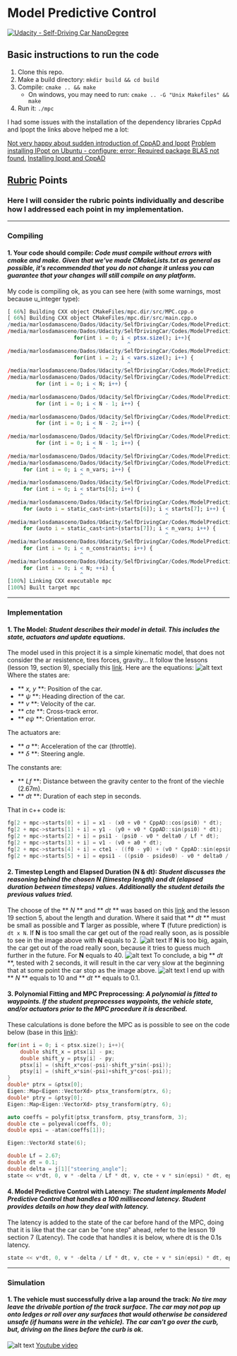# Model Predictive Control
[![Udacity - Self-Driving Car NanoDegree](https://s3.amazonaws.com/udacity-sdc/github/shield-carnd.svg)](http://www.udacity.com/drive)


[//]: # (Image References)
[image1]: ./images/image001.png
[image2]: ./images/image002.png
[image3]: ./images/image003.png
[image4]: ./images/image004.png
[image5]: ./images/final.gif

## Basic instructions to run the code
1. Clone this repo.
2. Make a build directory: `mkdir build && cd build`
3. Compile: `cmake .. && make`
   * On windows, you may need to run: `cmake .. -G "Unix Makefiles" && make`
4. Run it: `./mpc `

I had some issues with the installation of the dependency libraries CppAd and Ipopt the links above helped me a lot:

[Not very happy about sudden introduction of CppAD and Ipopt](https://discussions.udacity.com/t/not-very-happy-about-sudden-introduction-of-cppad-and-ipopt/309794/23)
[Problem installing IPopt on Ubuntu - configure: error: Required package BLAS not found.](https://discussions.udacity.com/t/problem-installing-ipopt-on-ubuntu-configure-error-required-package-blas-not-found/473646)
[Installing Ipopt and CppAD](https://github.com/udacity/CarND-MPC-Project/blob/master/install_Ipopt_CppAD.md)

## [Rubric](https://review.udacity.com/#!/rubrics/896/view) Points
### Here I will consider the rubric points individually and describe how I addressed each point in my implementation.
---

### Compiling

#### 1. Your code should compile: *Code must compile without errors with cmake and make. Given that we've made CMakeLists.txt as general as possible, it's recommended that you do not change it unless you can guarantee that your changes will still compile on any platform.*
My code is compiling ok, as you can see here (with some warnings, most because u_integer type):


```r
[ 66%] Building CXX object CMakeFiles/mpc.dir/src/MPC.cpp.o
[ 66%] Building CXX object CMakeFiles/mpc.dir/src/main.cpp.o
/media/marlosdamasceno/Dados/Udacity/SelfDrivingCar/Codes/ModelPredictiveControl/src/main.cpp: In lambda function:
/media/marlosdamasceno/Dados/Udacity/SelfDrivingCar/Codes/ModelPredictiveControl/src/main.cpp:100:38: warning: comparison between signed and unsigned integer expressions [-Wsign-compare]
                     for(int i = 0; i < ptsx.size(); i++){
                                      ^
/media/marlosdamasceno/Dados/Udacity/SelfDrivingCar/Codes/ModelPredictiveControl/src/main.cpp:136:38: warning: comparison between signed and unsigned integer expressions [-Wsign-compare]
                     for(int i = 2; i < vars.size(); i++) {
                                      ^
/media/marlosdamasceno/Dados/Udacity/SelfDrivingCar/Codes/ModelPredictiveControl/src/MPC.cpp: In member function ‘void FG_eval::operator()(FG_eval::ADvector&, const ADvector&)’:
/media/marlosdamasceno/Dados/Udacity/SelfDrivingCar/Codes/ModelPredictiveControl/src/MPC.cpp:40:27: warning: comparison between signed and unsigned integer expressions [-Wsign-compare]
         for (int i = 0; i < N; i++) {
                           ^
/media/marlosdamasceno/Dados/Udacity/SelfDrivingCar/Codes/ModelPredictiveControl/src/MPC.cpp:45:27: warning: comparison between signed and unsigned integer expressions [-Wsign-compare]
         for (int i = 0; i < N - 1; i++) {
                           ^
/media/marlosdamasceno/Dados/Udacity/SelfDrivingCar/Codes/ModelPredictiveControl/src/MPC.cpp:49:27: warning: comparison between signed and unsigned integer expressions [-Wsign-compare]
         for (int i = 0; i < N - 2; i++) {
                           ^
/media/marlosdamasceno/Dados/Udacity/SelfDrivingCar/Codes/ModelPredictiveControl/src/MPC.cpp:56:27: warning: comparison between signed and unsigned integer expressions [-Wsign-compare]
         for (int i = 0; i < N - 1; i++) {
                           ^
/media/marlosdamasceno/Dados/Udacity/SelfDrivingCar/Codes/ModelPredictiveControl/src/MPC.cpp: In member function ‘std::vector<double> MPC::Solve(Eigen::VectorXd, Eigen::VectorXd)’:
/media/marlosdamasceno/Dados/Udacity/SelfDrivingCar/Codes/ModelPredictiveControl/src/MPC.cpp:119:23: warning: comparison between signed and unsigned integer expressions [-Wsign-compare]
     for (int i = 0; i < n_vars; i++) {
                       ^
/media/marlosdamasceno/Dados/Udacity/SelfDrivingCar/Codes/ModelPredictiveControl/src/MPC.cpp:125:23: warning: comparison between signed and unsigned integer expressions [-Wsign-compare]
     for (int i = 0; i < starts[6]; i++) {
                       ^
/media/marlosdamasceno/Dados/Udacity/SelfDrivingCar/Codes/ModelPredictiveControl/src/MPC.cpp:129:50: warning: comparison between signed and unsigned integer expressions [-Wsign-compare]
     for (auto i = static_cast<int>(starts[6]); i < starts[7]; i++) {
                                                  ^
/media/marlosdamasceno/Dados/Udacity/SelfDrivingCar/Codes/ModelPredictiveControl/src/MPC.cpp:133:50: warning: comparison between signed and unsigned integer expressions [-Wsign-compare]
     for (auto i = static_cast<int>(starts[7]); i < n_vars; i++) {
                                                  ^
/media/marlosdamasceno/Dados/Udacity/SelfDrivingCar/Codes/ModelPredictiveControl/src/MPC.cpp:141:23: warning: comparison between signed and unsigned integer expressions [-Wsign-compare]
     for (int i = 0; i < n_constraints; i++) {
                       ^
/media/marlosdamasceno/Dados/Udacity/SelfDrivingCar/Codes/ModelPredictiveControl/src/MPC.cpp:185:23: warning: comparison between signed and unsigned integer expressions [-Wsign-compare]
     for (int i = 0; i < N; ++i) {
                       ^
[100%] Linking CXX executable mpc
[100%] Built target mpc
```
___


### Implementation

#### 1. The Model: *Student describes their model in detail. This includes the state, actuators and update equations.*
The model used in this project it is a simple kinematic model, that does not consider the ar resistence, tires forces, gravity...
It follow the lessons (lesson 19, section 9), specially this [link](https://youtu.be/bOQuhpz3YfU).
Here are the equations:
![alt text][image1]
Where the states are:
* ** *x, y* **:  Position of the car.
* ** *ψ* **: Heading direction of the car.
* ** *v* **: Velocity of the car.
* ** *cte* **: Cross-track error.
* ** *eψ* **: Orientation error.

The actuators are:
* ** *a* **: Acceleration of the car (throttle).
* ** *δ* **: Steering angle.

The constants are:
* ** *Lf* **: Distance between the gravity center to the front of the viechle (2.67m).
* ** *dt* **: Duration of each step in seconds.


That in c++ code is:
```cpp
fg[2 + mpc->starts[0] + i] = x1 - (x0 + v0 * CppAD::cos(psi0) * dt);
fg[2 + mpc->starts[1] + i] = y1 - (y0 + v0 * CppAD::sin(psi0) * dt);
fg[2 + mpc->starts[2] + i] = psi1 - (psi0 - v0 * delta0 / Lf * dt);
fg[2 + mpc->starts[3] + i] = v1 - (v0 + a0 * dt);
fg[2 + mpc->starts[4] + i] = cte1 - ((f0 - y0) + (v0 * CppAD::sin(epsi0) * dt));
fg[2 + mpc->starts[5] + i] = epsi1 - ((psi0 - psides0) - v0 * delta0 / Lf * dt);
```

#### 2. Timestep Length and Elapsed Duration (N & dt): *Student discusses the reasoning behind the chosen N (timestep length) and dt (elapsed duration between timesteps) values. Additionally the student details the previous values tried.*
The choose of the ** *N* ** and ** *dt* ** was based on this [link](https://youtu.be/bOQuhpz3YfU) and the lesson 19 section 5, about the length and duration. Where it said that ** *dt* ** must be small as possible and **T** larger as possible, where **T** (future prediction) is `dt x N`.
If **N** is too small the car get out of the road really soon, as is possible to see in the image above with **N** equals to 2.
![alt text][image2]
If **N** is too big, again, the car get out of the road really soon, because it tries to guess much further in the future. For **N** equals to 40.
![alt text][image3]
To conclude, a big ** *dt* **, tested with 2 seconds, it will result in the car very slow at the beginning that at some point the car stop as the image above.
![alt text][image4]
I end up with ** *N* ** equals to 10 and ** *dt* ** equals to 0.1.

#### 3. Polynomial Fitting and MPC Preprocessing: *A polynomial is fitted to waypoints. If the student preprocesses waypoints, the vehicle state, and/or actuators prior to the MPC procedure it is described.*
These calculations is done before the MPC as is possible to see on the code below (base in this [link](https://youtu.be/bOQuhpz3YfU)):

```cpp
for(int i = 0; i < ptsx.size(); i++){
    double shift_x = ptsx[i] - px;
    double shift_y = ptsy[i] - py;
    ptsx[i] = (shift_x*cos(-psi)-shift_y*sin(-psi));
    ptsy[i] = (shift_x*sin(-psi)+shift_y*cos(-psi));
}
double* ptrx = &ptsx[0];
Eigen::Map<Eigen::VectorXd> ptsx_transform(ptrx, 6);
double* ptry = &ptsy[0];
Eigen::Map<Eigen::VectorXd> ptsy_transform(ptry, 6);

auto coeffs = polyfit(ptsx_transform, ptsy_transform, 3);
double cte = polyeval(coeffs, 0);
double epsi = -atan(coeffs[1]);

Eigen::VectorXd state(6);

double Lf = 2.67;
double dt = 0.1;
double delta = j[1]["steering_angle"];
state << v*dt, 0, v * -delta / Lf * dt, v, cte + v * sin(epsi) * dt, epsi + v * -delta / Lf * dt;
```

#### 4. Model Predictive Control with Latency: *The student implements Model Predictive Control that handles a 100 millisecond latency. Student provides details on how they deal with latency.*
The latency is added to the state of the car before hand of the MPC, doing that it is like that the car can be "one step" ahead, refer to the lesson 19 section 7 (Latency).
The code that handles it is below, where dt is the 0.1s latency.
```cpp
state << v*dt, 0, v * -delta / Lf * dt, v, cte + v * sin(epsi) * dt, epsi + v * -delta / Lf * dt;
```

___

### Simulation

#### 1. The vehicle must successfully drive a lap around the track: *No tire may leave the drivable portion of the track surface. The car may not pop up onto ledges or roll over any surfaces that would otherwise be considered unsafe (if humans were in the vehicle). The car can't go over the curb, but, driving on the lines before the curb is ok.*
![alt text][image5]
[Youtube video](https://youtu.be/7jOcGwMgDcQ)